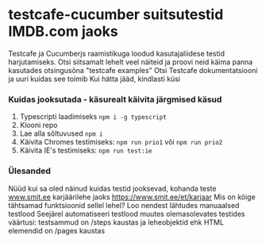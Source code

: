 # testcafe-cucumber suitsutestid IMDB.com jaoks

Testcafe ja Cucumberjs raamistikuga loodud kasutajaliidese testid harjutamiseks.
Otsi siitsamalt lehelt veel näiteid ja proovi neid käima panna kasutades otsingusõna "testcafe examples"
Otsi Testcafe dokumentatsiooni ja uuri kuidas see toimib
Kui hätta jääd, kindlasti küsi 

### Kuidas jooksutada - käsurealt käivita järgmised käsud

1. Typescripti laadimiseks  `npm i -g typescript`
1. Klooni repo
2. Lae alla sõltuvused `npm i`
3. Käivita Chromes testimiseks: `npm run prio1` või `npm run prio2` 
4. Käivita IE's testimiseks: `npm run test:ie`

### Ülesanded

Nüüd kui sa oled näinud kuidas testid jooksevad, kohanda teste www.smit.ee karjäärilehe jaoks https://www.smit.ee/et/karjaar
Mis on kõige tähtsamad funktsioonid sellel lehel? Loo nendest lähtudes manuaalsed testlood 
Seejärel automatiseeri testlood muutes olemasolevates testides väärtusi: testsammud on /steps kaustas ja leheobjektid ehk HTML elemendid on /pages kaustas
